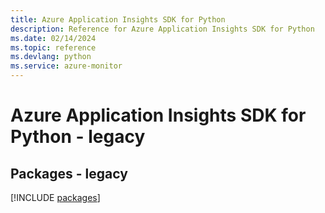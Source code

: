 ```yaml
---
title: Azure Application Insights SDK for Python
description: Reference for Azure Application Insights SDK for Python
ms.date: 02/14/2024
ms.topic: reference
ms.devlang: python
ms.service: azure-monitor
---
```

# Azure Application Insights SDK for Python - legacy
## Packages - legacy
[!INCLUDE [packages](application-insights-index.md)]